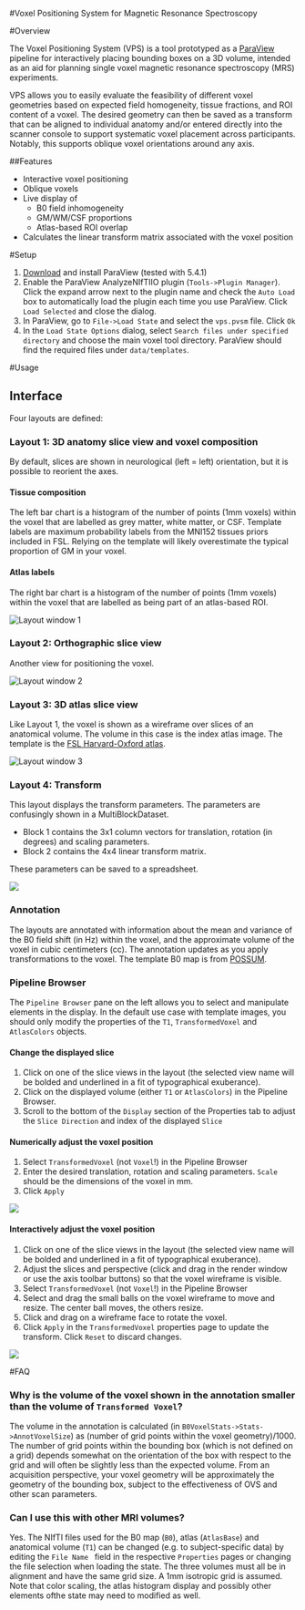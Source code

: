 #Voxel Positioning System for Magnetic Resonance Spectroscopy

#Overview

The Voxel Positioning System (VPS) is a tool prototyped as a [ParaView](https://www.paraview.org) pipeline for interactively placing bounding boxes on a 3D volume, intended as an aid for planning single voxel magnetic resonance spectroscopy (MRS) experiments. 

VPS allows you to easily evaluate the feasibility of different voxel geometries based on expected field homogeneity, tissue fractions, and ROI content of a voxel. The desired geometry can then be saved as a transform that can be aligned to individual anatomy and/or entered directly into the scanner console to support systematic voxel placement across participants. Notably, this supports oblique voxel orientations around any axis.

##Features

- Interactive voxel positioning
- Oblique voxels
- Live display of 
	- B0 field inhomogeneity 
	- GM/WM/CSF proportions
	- Atlas-based ROI overlap
- Calculates the linear transform matrix associated with the voxel position


#Setup

1. [Download](https://www.paraview.org/download/) and install ParaView (tested with 5.4.1)
2. Enable the ParaView AnalyzeNIfTIIO plugin (`Tools->Plugin Manager`). Click the expand arrow next to the plugin name and check the `Auto Load` box to automatically load the plugin each time you use ParaView. Click `Load Selected` and close the dialog.
3. In ParaView, go to `File->Load State` and select the `vps.pvsm` file. Click `Ok`
4. In the `Load State Options` dialog, select `Search files under specified directory` and choose the main voxel tool directory. ParaView should find the required files under `data/templates`.


#Usage

## Interface
Four layouts are defined:

### Layout 1: 3D anatomy slice view and voxel composition

By default, slices are shown in neurological (left = left) orientation, but it is possible to reorient the axes. 

#### Tissue composition
The left bar chart is a histogram of the number of points (1mm voxels) within the voxel that are labelled as grey matter, white matter, or CSF. Template labels are maximum probability labels from the MNI152 tissues priors included in FSL. Relying on the template will likely overestimate the typical proportion of GM in your voxel.

#### Atlas labels
The right bar chart is a histogram of the number of points (1mm voxels) within the voxel that are labelled as being part of an atlas-based ROI. 

![Layout window 1](img/layout1.png)


### Layout 2: Orthographic slice view

Another view for positioning the voxel.

![Layout window 2](img/layout2.png)


### Layout 3: 3D atlas slice view

Like Layout 1, the voxel is shown as a wireframe over slices of an anatomical volume. The volume in this case is the index atlas image. The template is the [FSL Harvard-Oxford atlas](https://fsl.fmrib.ox.ac.uk/fsl/fslwiki/Atlases).

![Layout window 3](img/layout3.png)

### Layout 4: Transform

This layout displays the transform parameters. The parameters are confusingly shown in a MultiBlockDataset.

- Block 1 contains the 3x1 column vectors for translation, rotation (in degrees) and scaling parameters.
- Block 2 contains the 4x4 linear transform matrix.

These parameters can be saved to a spreadsheet.

![](img/layout4.png)

### Annotation
The layouts are annotated with information about the mean and variance of the B0 field shift (in Hz) within the voxel, and the approximate volume of the voxel in cubic centimeters (cc). The annotation updates as you apply transformations to the voxel. The template B0 map is from [POSSUM](https://fsl.fmrib.ox.ac.uk/fsl/fslwiki/POSSUM/UserGuide).

### Pipeline Browser

The `Pipeline Browser` pane on the left allows you to select and manipulate elements in the display. In the default use case with template images, you should only modify the properties of the `T1`, `TransformedVoxel` and `AtlasColors` objects.

#### Change the displayed slice

1. Click on one of the slice views in the layout (the selected view name will be bolded and underlined in a fit of typographical exuberance).
2. Click on the displayed volume (either `T1` or `AtlasColors`) in the Pipeline Browser. 
3. Scroll to the bottom of the `Display` section of the Properties tab to adjust the `Slice Direction` and index of the displayed `Slice`

#### Numerically adjust the voxel position

1. Select `TransformedVoxel` (not `Voxel`!) in the Pipeline Browser
2. Enter the desired translation, rotation and scaling parameters. `Scale` should be the dimensions of the voxel in mm.
3. Click `Apply`

![](img/transform_properties.png)


#### Interactively adjust the voxel position

1. Click on one of the slice views in the layout (the selected view name will be bolded and underlined in a fit of typographical exuberance).
2. Adjust the slices and perspective (click and drag in the render window or use the axis toolbar buttons) so that the voxel wireframe is visible.
3. Select `TransformedVoxel` (not `Voxel`!) in the Pipeline Browser
4. Select and drag the small balls on the voxel wireframe to move and resize. The center ball moves, the others resize.
5. Click and drag on a wireframe face to rotate the voxel.
6. Click `Apply` in the `TransformedVoxel` properties page to update the transform. Click `Reset` to discard changes. 

![](img/transform_interactive.png)



#FAQ

### Why is the volume of the voxel shown in the annotation smaller than the volume of `Transformed Voxel`?

The volume in the annotation is calculated (in `B0VoxelStats->Stats->AnnotVoxelSize`) as (number of grid points within the voxel geometry)/1000. The number of grid points within the bounding box (which is not defined on a grid) depends somewhat on the orientation of the box with respect to the grid and will often be slightly less than the expected volume. From an acquisition perspective, your voxel geometry will be approximately the geometry of the bounding box, subject to the effectiveness of OVS and other scan parameters.

### Can I use this with other MRI volumes?
Yes. The NIfTI files used for the B0 map (`B0`), atlas (`AtlasBase`) and anatomical volume (`T1`) can be changed (e.g. to subject-specific data) by editing the `File Name ` field in the respective `Properties` pages or changing the file selection when loading the state. The three volumes must all be in alignment and have the same grid size. A 1mm isotropic grid is assumed. Note that color scaling, the atlas histogram display and possibly other elements ofthe state may need to modified as well.

